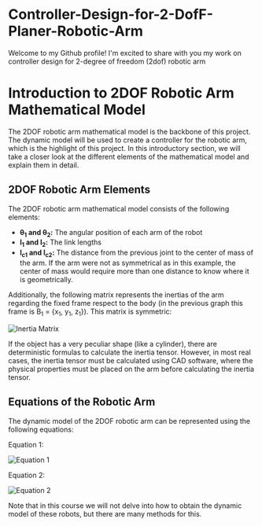 # Controller-Design-for-2-DofF-Planer-Robotic-Arm
Welcome to my Github profile! I'm excited to share with you my work on controller design for 2-degree of freedom (2dof) robotic arm
<h1>Introduction to 2DOF Robotic Arm Mathematical Model</h1>
<p>The 2DOF robotic arm mathematical model is the backbone of this project. The dynamic model will be used to create a controller for the robotic arm, which is the highlight of this project. In this introductory section, we will take a closer look at the different elements of the mathematical model and explain them in detail.</p>
<h2>2DOF Robotic Arm Elements</h2>
<p>The 2DOF robotic arm mathematical model consists of the following elements:</p>
<ul>
  <li><strong>θ<sub>1</sub> and θ<sub>2</sub>:</strong> The angular position of each arm of the robot</li>
  <li><strong>l<sub>1</sub> and l<sub>2</sub>:</strong> The link lengths</li>
  <li><strong>l<sub>c1</sub> and l<sub>c2</sub>:</strong> The distance from the previous joint to the center of mass of the arm. If the arm were not as symmetrical as in this example, the center of mass would require more than one distance to know where it is geometrically.</li>
</ul>
<p>Additionally, the following matrix represents the inertias of the arm regarding the fixed frame respect to the body (in the previous graph this frame is B<sub>1</sub> = {x<sub>1</sub>, y<sub>1</sub>, z<sub>1</sub>}). This matrix is symmetric:</p>
<img src="https://i.imgur.com/wqlZTW6.png" alt="Inertia Matrix">
<p>If the object has a very peculiar shape (like a cylinder), there are deterministic formulas to calculate the inertia tensor. However, in most real cases, the inertia tensor must be calculated using CAD software, where the physical properties must be placed on the arm before calculating the inertia tensor.</p>
<h2>Equations of the Robotic Arm</h2>
<p>The dynamic model of the 2DOF robotic arm can be represented using the following equations:</p>
<p>Equation 1:</p>
<img src="https://i.imgur.com/J5b5I7w.png" alt="Equation 1">
<p>Equation 2:</p>
<img src="https://i.imgur.com/HQ2V8wz.png" alt="Equation 2">
<p>Note that in this course we will not delve into how to obtain the dynamic model of these robots, but there are many methods for this.</p>
